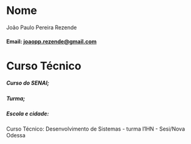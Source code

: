 # Nome
João Paulo Pereira Rezende

####  Email: joaopp.rezende@gmail.com

# Curso Técnico

##### Curso do SENAI;
##### Turma;
##### Escola e cidade:

Curso Técnico: Desenvolvimento de Sistemas - turma I1HN - Sesi/Nova Odessa
